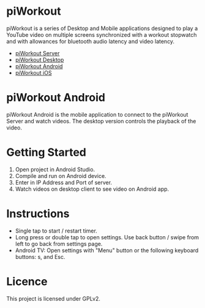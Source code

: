 # piWorkout

piWorkout is a series of Desktop and Mobile applications designed to play a YouTube video on multiple screens synchronized with a workout stopwatch and with allowances for bluetooth audio latency and video latency.

- [piWorkout Server](https://github.com/bcartfall/piworkout-server)
- [piWorkout Desktop](https://github.com/bcartfall/piworkout-desktop)
- [piWorkout Android](https://github.com/bcartfall/piworkout-android)
- [piWorkout iOS](https://github.com/bcartfall/piworkout-ios)

# piWorkout Android 

piWorkout Android is the mobile application to connect to the piWorkout Server and watch videos. The desktop version controls the playback of the video.

# Getting Started

1. Open project in Android Studio.
2. Compile and run on Android device.
3. Enter in IP Address and Port of server.
4. Watch videos on desktop client to see video on Android app.

# Instructions

- Single tap to start / restart timer.
- Long press or double tap to open settings. Use back button / swipe from left to go back from settings page.
- Android TV: Open settings with "Menu" button or the following keyboard buttons: s, and Esc.


# Licence

This project is licensed under GPLv2.
